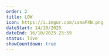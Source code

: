 ```yaml
---
order: 2
title: LOW
icon: https://i.imgur.com/ismaPXN.png
dateStart: 14/10/2025
dateEnd: 16/10/2025 23:59
status: live
showCountdown: true
---
```


